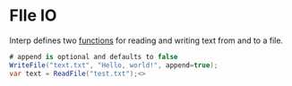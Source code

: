 # FIle IO

Interp defines two [functions](./function.md) for reading and writing text from and to a file.
```cs
# append is optional and defaults to false
WriteFile("text.txt", "Hello, world!", append=true); 
var text = ReadFile("test.txt");<>
```
